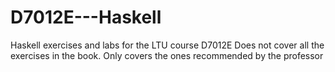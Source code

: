 # D7012E---Haskell
Haskell exercises and labs for the LTU course D7012E
Does not cover all the exercises in the book. Only covers the ones recommended by the professor
